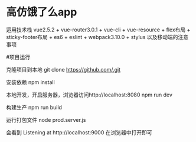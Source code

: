 # 高仿饿了么app
运用技术栈
vue2.5.2 + vue-router3.0.1 + vue-cli + vue-resource + flex布局 + sticky-footer布局 + es6 + eslint + webpack3.10.0 + stylus
以及移动端的注意事项

#项目运行

克隆项目到本地
git clone https://github.com/.git

安装依赖
npm install

本地开发，开启服务器，浏览器访问http://localhost:8080
npm run dev

构建生产
npm run build

运行打包文件
node prod.server.js 

会看到 Listening at http://localhost:9000 在浏览器中打开即可
